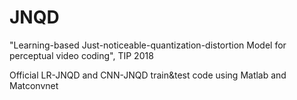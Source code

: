 # JNQD
"Learning-based Just-noticeable-quantization-distortion Model for perceptual video coding", TIP 2018

Official LR-JNQD and CNN-JNQD train&test code using Matlab and Matconvnet
